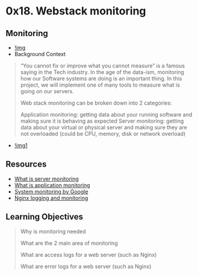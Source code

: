 # 0x18. Webstack monitoring

## Monitoring
- [!img](https://s3.amazonaws.com/intranet-projects-files/holbertonschool-sysadmin_devops/281/hb3pAsO.png)
-	Background Context
> “You cannot fix or improve what you cannot measure” is a famous saying in the Tech industry. In the age of the data-ism, monitoring how our Software systems are doing is an important thing. In this project, we will implement one of many tools to measure what is going on our servers.
>
> Web stack monitoring can be broken down into 2 categories:
>
> Application monitoring: getting data about your running software and making sure it is behaving as expected
> Server monitoring: getting data about your virtual or physical server and making sure they are not overloaded (could be CPU, memory, disk or network overload)

- [!img1](https://s3.amazonaws.com/intranet-projects-files/holbertonschool-sysadmin_devops/281/ktCXnhE.jpg)

## Resources
- [What is server monitoring](https://www.sumologic.com/glossary/server-monitoring/)
- [What is application monitoring](https://en.wikipedia.org/wiki/Application_performance_management)
- [System monitoring by Google](https://sre.google/sre-book/monitoring-distributed-systems/)
- [Nginx logging and monitoring](https://docs.nginx.com/nginx/admin-guide/monitoring/logging/)

## Learning Objectives
> Why is monitoring needed
>
> What are the 2 main area of monitoring
>
> What are access logs for a web server (such as Nginx)
>
> What are error logs for a web server (such as Nginx)




